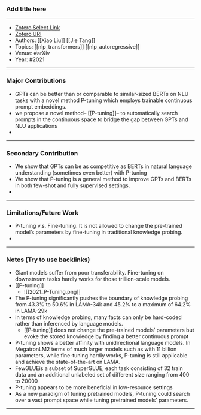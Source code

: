 ### Add title here
---
- [Zotero Select Link](zotero://select/groups/2480461/items/KLNL4BMW)
- [Zotero URI](https://www.zotero.org/groups/2480461/items/KLNL4BMW)
- Authors: [[Xiao Liu]] [[Jie Tang]]
- Topics: [[nlp_transformers]] [[nlp_autoregressive]]
- Venue: #arXiv
- Year: #2021
---
### Major Contributions
- GPTs can be better than or comparable to similar-sized BERTs on NLU tasks with a novel method P-tuning which employs trainable continuous prompt embeddings.
- we propose a novel method– [[P-tuning]]– to automatically search prompts in the continuous space to bridge the gap between GPTs and NLU applications
- 
---
### Secondary Contribution
- We show that GPTs can be as competitive as BERTs in natural language understanding (sometimes even better) with P-tuning
- We show that P-tuning is a general method to improve GPTs and BERTs in both few-shot and fully supervised settings.
- 
---
### Limitations/Future Work
- P-tuning v.s. Fine-tuning. It is not allowed to change the pre-trained model’s parameters by fine-tuning in traditional knowledge probing.
- 
---
### Notes (Try to use backlinks)
- Giant models suffer from poor transferability. Fine-tuning on downstream tasks hardly works for those trillion-scale models.
- [[P-tuning]]
	- ![[2021_P-Tuning.png]]
- The P-tuning significantly pushes the boundary of knowledge probing from 43.3% to 50.6% in LAMA-34k and 45.2% to a maximum of 64.2% in LAMA-29k
- in terms of knowledge probing, many facts can only be hard-coded rather than inferenced by language models.
	- [[P-tuning]] does not change the pre-trained models’ parameters but evoke the stored knowledge by finding a better continuous prompt
- P-tuning shows a better affinity with unidirectional language models. In MegatronLM2 terms of much larger models such as with 11 billion parameters, while fine-tuning hardly works, P-tuning is still applicable and achieve the state-of-the-art on LAMA.
- FewGLUEis a subset of SuperGLUE, each task consisting of 32 train data and an additional unlabeled set of different size ranging from 400 to 20000
- P-tuning appears to be more beneficial in low-resource settings
- As a new paradigm of tuning pretrained models, P-tuning could search over a vast prompt space while tuning pretrained models’ parameters.
---
